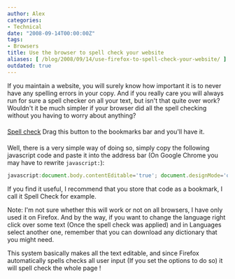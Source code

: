 ```yaml
---
author: Alex
categories:
- Technical
date: "2008-09-14T00:00:00Z"
tags:
- Browsers
title: Use the browser to spell check your website
aliases: [ /blog/2008/09/14/use-firefox-to-spell-check-your-website/ ]
outdated: true
---
```

 

If you maintain a website, you will surely know how important it is to never have any spelling errors in your copy. And if you really care you will always run for sure a spell checker on all your text, but isn\'t that quite over work? Wouldn\'t it be much simpler if your browser did all the spell checking without you having to worry about anything?

<div class="text-center" style="margin:20px 0">
	<a href="javascript:document.body.contentEditable='true'; document.designMode='on'; void 0" title="Drag to bookmarks bar" class="btn btn-primary">Spell check</a> Drag this button to the bookmarks bar and you'll have it.
</div>

Well, there is a very simple way of doing so, simply copy the following javascript code and paste it into the address bar (On Google Chrome you may have to rewrite `javascript:`):

``` javascript
javascript:document.body.contentEditable='true'; document.designMode='on'; void 0
```

If you find it useful, I recommend that you store that code as a bookmark, I call it Spell Check for example.

Note: I\'m not sure whether this will work or not on all browsers, I have only used it on Firefox. And by the way, if you want to change the language right click over some text (Once the spell check was applied) and in Languages select another one, remember that you can download any dictionary that you might need.

This system basically makes all the text editable, and since Firefox automatically spells checks all user input (If you set the options to do so) it will spell check the whole page !

